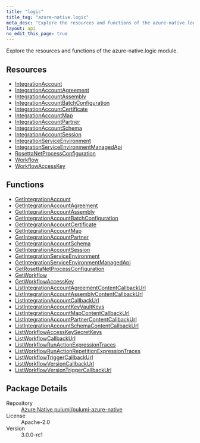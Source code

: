 ```yaml
---
title: "logic"
title_tag: "azure-native.logic"
meta_desc: "Explore the resources and functions of the azure-native.logic module."
layout: api
no_edit_this_page: true
---
```


<!-- WARNING: this file was generated by Pulumi Docs Generator. -->
<!-- Do not edit by hand unless you're certain you know what you are doing! -->

Explore the resources and functions of the azure-native.logic module.

<h2 id="resources">Resources</h2>
<ul class="api">
    <li><a href="integrationaccount/" title="IntegrationAccount">IntegrationAccount</a></li>
    <li><a href="integrationaccountagreement/" title="IntegrationAccountAgreement">IntegrationAccountAgreement</a></li>
    <li><a href="integrationaccountassembly/" title="IntegrationAccountAssembly">IntegrationAccountAssembly</a></li>
    <li><a href="integrationaccountbatchconfiguration/" title="IntegrationAccountBatchConfiguration">IntegrationAccountBatchConfiguration</a></li>
    <li><a href="integrationaccountcertificate/" title="IntegrationAccountCertificate">IntegrationAccountCertificate</a></li>
    <li><a href="integrationaccountmap/" title="IntegrationAccountMap">IntegrationAccountMap</a></li>
    <li><a href="integrationaccountpartner/" title="IntegrationAccountPartner">IntegrationAccountPartner</a></li>
    <li><a href="integrationaccountschema/" title="IntegrationAccountSchema">IntegrationAccountSchema</a></li>
    <li><a href="integrationaccountsession/" title="IntegrationAccountSession">IntegrationAccountSession</a></li>
    <li><a href="integrationserviceenvironment/" title="IntegrationServiceEnvironment">IntegrationServiceEnvironment</a></li>
    <li><a href="integrationserviceenvironmentmanagedapi/" title="IntegrationServiceEnvironmentManagedApi">IntegrationServiceEnvironmentManagedApi</a></li>
    <li><a href="rosettanetprocessconfiguration/" title="RosettaNetProcessConfiguration">RosettaNetProcessConfiguration</a></li>
    <li><a href="workflow/" title="Workflow">Workflow</a></li>
    <li><a href="workflowaccesskey/" title="WorkflowAccessKey">WorkflowAccessKey</a></li>
</ul>

<h2 id="functions">Functions</h2>
<ul class="api">
    <li><a href="getintegrationaccount/" title="GetIntegrationAccount">GetIntegrationAccount</a></li>
    <li><a href="getintegrationaccountagreement/" title="GetIntegrationAccountAgreement">GetIntegrationAccountAgreement</a></li>
    <li><a href="getintegrationaccountassembly/" title="GetIntegrationAccountAssembly">GetIntegrationAccountAssembly</a></li>
    <li><a href="getintegrationaccountbatchconfiguration/" title="GetIntegrationAccountBatchConfiguration">GetIntegrationAccountBatchConfiguration</a></li>
    <li><a href="getintegrationaccountcertificate/" title="GetIntegrationAccountCertificate">GetIntegrationAccountCertificate</a></li>
    <li><a href="getintegrationaccountmap/" title="GetIntegrationAccountMap">GetIntegrationAccountMap</a></li>
    <li><a href="getintegrationaccountpartner/" title="GetIntegrationAccountPartner">GetIntegrationAccountPartner</a></li>
    <li><a href="getintegrationaccountschema/" title="GetIntegrationAccountSchema">GetIntegrationAccountSchema</a></li>
    <li><a href="getintegrationaccountsession/" title="GetIntegrationAccountSession">GetIntegrationAccountSession</a></li>
    <li><a href="getintegrationserviceenvironment/" title="GetIntegrationServiceEnvironment">GetIntegrationServiceEnvironment</a></li>
    <li><a href="getintegrationserviceenvironmentmanagedapi/" title="GetIntegrationServiceEnvironmentManagedApi">GetIntegrationServiceEnvironmentManagedApi</a></li>
    <li><a href="getrosettanetprocessconfiguration/" title="GetRosettaNetProcessConfiguration">GetRosettaNetProcessConfiguration</a></li>
    <li><a href="getworkflow/" title="GetWorkflow">GetWorkflow</a></li>
    <li><a href="getworkflowaccesskey/" title="GetWorkflowAccessKey">GetWorkflowAccessKey</a></li>
    <li><a href="listintegrationaccountagreementcontentcallbackurl/" title="ListIntegrationAccountAgreementContentCallbackUrl">ListIntegrationAccountAgreementContentCallbackUrl</a></li>
    <li><a href="listintegrationaccountassemblycontentcallbackurl/" title="ListIntegrationAccountAssemblyContentCallbackUrl">ListIntegrationAccountAssemblyContentCallbackUrl</a></li>
    <li><a href="listintegrationaccountcallbackurl/" title="ListIntegrationAccountCallbackUrl">ListIntegrationAccountCallbackUrl</a></li>
    <li><a href="listintegrationaccountkeyvaultkeys/" title="ListIntegrationAccountKeyVaultKeys">ListIntegrationAccountKeyVaultKeys</a></li>
    <li><a href="listintegrationaccountmapcontentcallbackurl/" title="ListIntegrationAccountMapContentCallbackUrl">ListIntegrationAccountMapContentCallbackUrl</a></li>
    <li><a href="listintegrationaccountpartnercontentcallbackurl/" title="ListIntegrationAccountPartnerContentCallbackUrl">ListIntegrationAccountPartnerContentCallbackUrl</a></li>
    <li><a href="listintegrationaccountschemacontentcallbackurl/" title="ListIntegrationAccountSchemaContentCallbackUrl">ListIntegrationAccountSchemaContentCallbackUrl</a></li>
    <li><a href="listworkflowaccesskeysecretkeys/" title="ListWorkflowAccessKeySecretKeys">ListWorkflowAccessKeySecretKeys</a></li>
    <li><a href="listworkflowcallbackurl/" title="ListWorkflowCallbackUrl">ListWorkflowCallbackUrl</a></li>
    <li><a href="listworkflowrunactionexpressiontraces/" title="ListWorkflowRunActionExpressionTraces">ListWorkflowRunActionExpressionTraces</a></li>
    <li><a href="listworkflowrunactionrepetitionexpressiontraces/" title="ListWorkflowRunActionRepetitionExpressionTraces">ListWorkflowRunActionRepetitionExpressionTraces</a></li>
    <li><a href="listworkflowtriggercallbackurl/" title="ListWorkflowTriggerCallbackUrl">ListWorkflowTriggerCallbackUrl</a></li>
    <li><a href="listworkflowversioncallbackurl/" title="ListWorkflowVersionCallbackUrl">ListWorkflowVersionCallbackUrl</a></li>
    <li><a href="listworkflowversiontriggercallbackurl/" title="ListWorkflowVersionTriggerCallbackUrl">ListWorkflowVersionTriggerCallbackUrl</a></li>
</ul>

<h2 id="package-details">Package Details</h2>
<dl class="package-details">
	<dt>Repository</dt>
	<dd><a href="https://github.com/pulumi/pulumi-azure-native">Azure Native pulumi/pulumi-azure-native</a></dd>
	<dt>License</dt>
	<dd>Apache-2.0</dd>
	<dt>Version</dt>
	<dd>3.0.0-rc1</dd>
</dl>

